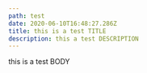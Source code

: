 ```yaml
---
path: test
date: 2020-06-10T16:48:27.286Z
title: this is a test TITLE
description: this a test DESCRIPTION
---
```

this is a test BODY